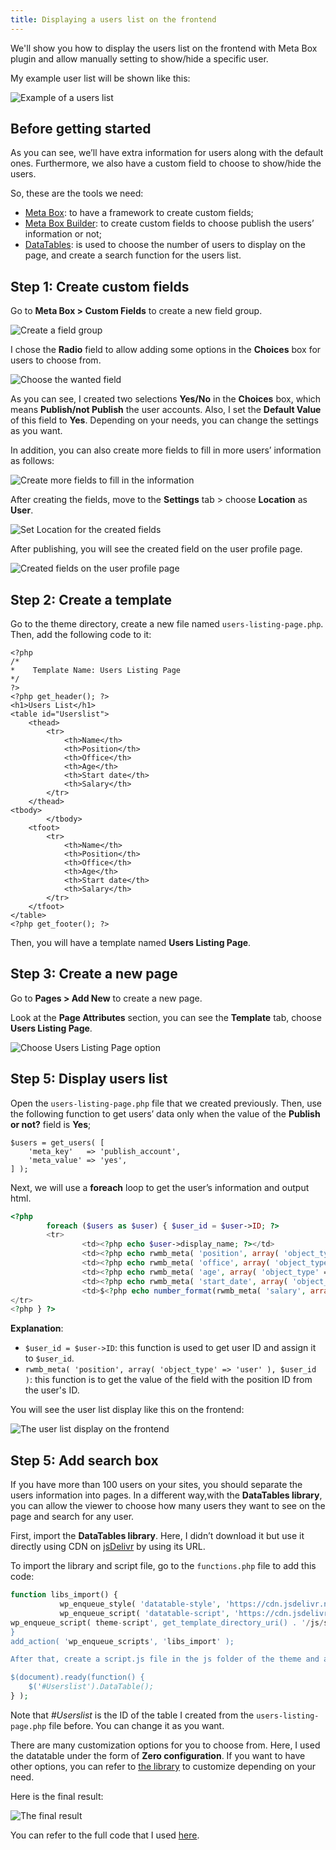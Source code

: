```yaml
---
title: Displaying a users list on the frontend
---
```


We'll show you how to display the users list on the frontend with Meta Box plugin and allow manually setting to show/hide a specific user.

My example user list will be shown like this:

![Example of a users list](https://i.imgur.com/zpNqsi1.gif)

## Before getting started

As you can see, we’ll have extra information for users along with the default ones. Furthermore, we also have a custom field to choose to show/hide the users.

So, these are the tools we need:

* [Meta Box](https://metabox.io/): to have a framework to create custom fields;
* [Meta Box Builder](https://metabox.io/plugins/meta-box-builder/): to create custom fields to choose publish the users’ information or not;
* [DataTables](https://datatables.net/): is used to choose the number of users to display on the page, and create a search function for the users list.

## Step 1: Create custom fields

Go to **Meta Box > Custom Fields** to create a new field group.

![Create a field group](https://i.imgur.com/3Z36jEr.png)

I chose the **Radio** field to allow adding some options in the **Choices** box for users to choose from.

![Choose the wanted field](https://i.imgur.com/OA4gQw3.png)

As you can see, I created two selections **Yes/No** in the **Choices** box, which means **Publish/not Publish** the user accounts. Also, I set the **Default Value** of this field to **Yes**. Depending on your needs, you can change the settings as you want.

In addition, you can also create more fields to fill in more users’ information as follows:

![Create more fields to fill in the information](https://i.imgur.com/ieSeyDO.png)

After creating the fields, move to the **Settings** tab > choose **Location** as **User**.

![Set Location for the created fields](https://i.imgur.com/IPGJ3lM.png)

After publishing, you will see the created field on the user profile page.

![Created fields on the user profile page](https://i.imgur.com/aTn0Sdc.png)

## Step 2: Create a template

Go to the theme directory, create a new file named `users-listing-page.php`. Then, add the following code to it:
```
<?php
/*
*    Template Name: Users Listing Page
*/
?>
<?php get_header(); ?>
<h1>Users List</h1>
<table id="Userslist">
    <thead>
        <tr>
            <th>Name</th>
            <th>Position</th>
            <th>Office</th>
            <th>Age</th>
            <th>Start date</th>
            <th>Salary</th>
        </tr>
    </thead>
<tbody>
        </tbody>
    <tfoot>
        <tr>
            <th>Name</th>
            <th>Position</th>
            <th>Office</th>
            <th>Age</th>
            <th>Start date</th>
            <th>Salary</th>
        </tr>
    </tfoot>
</table>
<?php get_footer(); ?>
```
Then, you will have a template named **Users Listing Page**.

## Step 3: Create a new page

Go to **Pages > Add New** to create a new page.

Look at the **Page Attributes** section, you can see the **Template** tab, choose **Users Listing Page**.

![Choose Users Listing Page option](https://i.imgur.com/VY2PMQg.png)

## Step 5: Display users list

Open the `users-listing-page.php` file that we created previously. Then, use the following function to get users’ data only when the value of the **Publish or not?** field is **Yes**;

```
$users = get_users( [
    'meta_key'   => 'publish_account',
    'meta_value' => 'yes',
] );
```

Next, we will use a **foreach** loop to get the user’s information and output html.

```php
<?php
        foreach ($users as $user) { $user_id = $user->ID; ?>
        <tr>
                <td><?php echo $user->display_name; ?></td>
                <td><?php echo rwmb_meta( 'position', array( 'object_type' => 'user' ), $user_id ); ?></td>
                <td><?php echo rwmb_meta( 'office', array( 'object_type' => 'user' ), $user_id ); ?></td>
                <td><?php echo rwmb_meta( 'age', array( 'object_type' => 'user' ), $user_id ); ?></td>
                <td><?php echo rwmb_meta( 'start_date', array( 'object_type' => 'user' ), $user_id ); ?></td>
                <td>$<?php echo number_format(rwmb_meta( 'salary', array( 'object_type' => 'user' ), $user_id ),3,",","."); ?></td>
</tr>
<?php } ?>
```

**Explanation**:

* `$user_id = $user->ID`: this function is used to get user ID and assign it to `$user_id`.
* `rwmb_meta( 'position', array( 'object_type' => 'user' ), $user_id )`: this function is to get the value of the field with the position ID from the user's ID.

You will see the user list display like this on the frontend:

![The user list display on the frontend](https://i.imgur.com/k5WVTb4.png)

## Step 5: Add search box

If you have more than 100 users on your sites, you should separate the users information into pages. In a different way,with the **DataTables library**, you can allow the viewer to choose how many users they want to see on the page and search for any user.

First, import the **DataTables library**. Here, I didn’t download it but use it directly using CDN on [jsDelivr](https://jsdelivr.com/) by using its URL.

To import the library and script file, go to the `functions.php` file to add this code:

```php
function libs_import() {
           wp_enqueue_style( 'datatable-style', 'https://cdn.jsdelivr.net/npm/datatables@1.10.18/media/css/jquery.dataTables.min.css', '1.10.18', true );
           wp_enqueue_script( 'datatable-script', 'https://cdn.jsdelivr.net/npm/datatables@1.10.18/media/js/jquery.dataTables.min.js', array( 'jquery' ) );
wp_enqueue_script( theme-script', get_template_directory_uri() . '/js/script.js' );
}
add_action( 'wp_enqueue_scripts', 'libs_import' );

After that, create a script.js file in the js folder of the theme and add this code:

$(document).ready(function() {
    $('#Userslist').DataTable();
} );
```

Note that *#Userslist* is the ID of the table I created from the `users-listing-page.php` file before. You can change it as you want.

There are many customization options for you to choose from. Here, I used the datatable under the form of **Zero configuration**. If you want to have other options, you can refer to [the library](https://datatables.net/examples/index) to customize depending on your need.

Here is the final result:

![The final result](https://i.imgur.com/zpNqsi1.gif)

You can refer to the full code that I used [here](https://github.com/wpmetabox/tutorials/tree/master/list-users).
